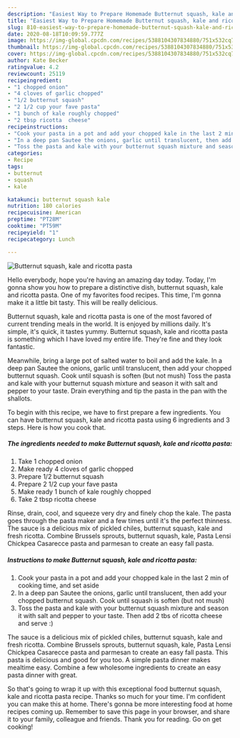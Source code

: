 ```yaml
---
description: "Easiest Way to Prepare Homemade Butternut squash, kale and ricotta pasta"
title: "Easiest Way to Prepare Homemade Butternut squash, kale and ricotta pasta"
slug: 810-easiest-way-to-prepare-homemade-butternut-squash-kale-and-ricotta-pasta
date: 2020-08-18T10:09:59.777Z
image: https://img-global.cpcdn.com/recipes/5388104307834880/751x532cq70/butternut-squash-kale-and-ricotta-pasta-recipe-main-photo.jpg
thumbnail: https://img-global.cpcdn.com/recipes/5388104307834880/751x532cq70/butternut-squash-kale-and-ricotta-pasta-recipe-main-photo.jpg
cover: https://img-global.cpcdn.com/recipes/5388104307834880/751x532cq70/butternut-squash-kale-and-ricotta-pasta-recipe-main-photo.jpg
author: Kate Becker
ratingvalue: 4.2
reviewcount: 25119
recipeingredient:
- "1 chopped onion"
- "4 cloves of garlic chopped"
- "1/2 butternut squash"
- "2 1/2 cup your fave pasta"
- "1 bunch of kale roughly chopped"
- "2 tbsp ricotta  cheese"
recipeinstructions:
- "Cook your pasta in a pot and add your chopped kale in the last 2 min of cooking time, and set aside"
- "In a deep pan Sautee the onions, garlic until translucent, then add your chopped butternut squash. Cook until squash is soften (but not mush)"
- "Toss the pasta and kale with your butternut squash mixture and season it with salt and pepper to your taste. Then add 2 tbs of ricotta cheese and serve :)"
categories:
- Recipe
tags:
- butternut
- squash
- kale

katakunci: butternut squash kale 
nutrition: 180 calories
recipecuisine: American
preptime: "PT28M"
cooktime: "PT59M"
recipeyield: "1"
recipecategory: Lunch

---
```



![Butternut squash, kale and ricotta pasta](https://img-global.cpcdn.com/recipes/5388104307834880/751x532cq70/butternut-squash-kale-and-ricotta-pasta-recipe-main-photo.jpg)

Hello everybody, hope you're having an amazing day today. Today, I'm gonna show you how to prepare a distinctive dish, butternut squash, kale and ricotta pasta. One of my favorites food recipes. This time, I'm gonna make it a little bit tasty. This will be really delicious.

Butternut squash, kale and ricotta pasta is one of the most favored of current trending meals in the world. It is enjoyed by millions daily. It's simple, it's quick, it tastes yummy. Butternut squash, kale and ricotta pasta is something which I have loved my entire life. They're fine and they look fantastic.

Meanwhile, bring a large pot of salted water to boil and add the kale. In a deep pan Sautee the onions, garlic until translucent, then add your chopped butternut squash. Cook until squash is soften (but not mush) Toss the pasta and kale with your butternut squash mixture and season it with salt and pepper to your taste. Drain everything and tip the pasta in the pan with the shallots.


To begin with this recipe, we have to first prepare a few ingredients. You can have butternut squash, kale and ricotta pasta using 6 ingredients and 3 steps. Here is how you cook that.

<!--inarticleads1-->

##### The ingredients needed to make Butternut squash, kale and ricotta pasta:

1. Take 1 chopped onion
1. Make ready 4 cloves of garlic chopped
1. Prepare 1/2 butternut squash
1. Prepare 2 1/2 cup your fave pasta
1. Make ready 1 bunch of kale roughly chopped
1. Take 2 tbsp ricotta  cheese


Rinse, drain, cool, and squeeze very dry and finely chop the kale. The pasta goes through the pasta maker and a few times until it&#39;s the perfect thinness. The sauce is a delicious mix of pickled chiles, butternut squash, kale and fresh ricotta. Combine Brussels sprouts, butternut squash, kale, Pasta Lensi Chickpea Casarecce pasta and parmesan to create an easy fall pasta. 

<!--inarticleads2-->

##### Instructions to make Butternut squash, kale and ricotta pasta:

1. Cook your pasta in a pot and add your chopped kale in the last 2 min of cooking time, and set aside
1. In a deep pan Sautee the onions, garlic until translucent, then add your chopped butternut squash. Cook until squash is soften (but not mush)
1. Toss the pasta and kale with your butternut squash mixture and season it with salt and pepper to your taste. Then add 2 tbs of ricotta cheese and serve :)


The sauce is a delicious mix of pickled chiles, butternut squash, kale and fresh ricotta. Combine Brussels sprouts, butternut squash, kale, Pasta Lensi Chickpea Casarecce pasta and parmesan to create an easy fall pasta. This pasta is delicious and good for you too. A simple pasta dinner makes mealtime easy. Combine a few wholesome ingredients to create an easy pasta dinner with great. 

So that's going to wrap it up with this exceptional food butternut squash, kale and ricotta pasta recipe. Thanks so much for your time. I'm confident you can make this at home. There's gonna be more interesting food at home recipes coming up. Remember to save this page in your browser, and share it to your family, colleague and friends. Thank you for reading. Go on get cooking!
